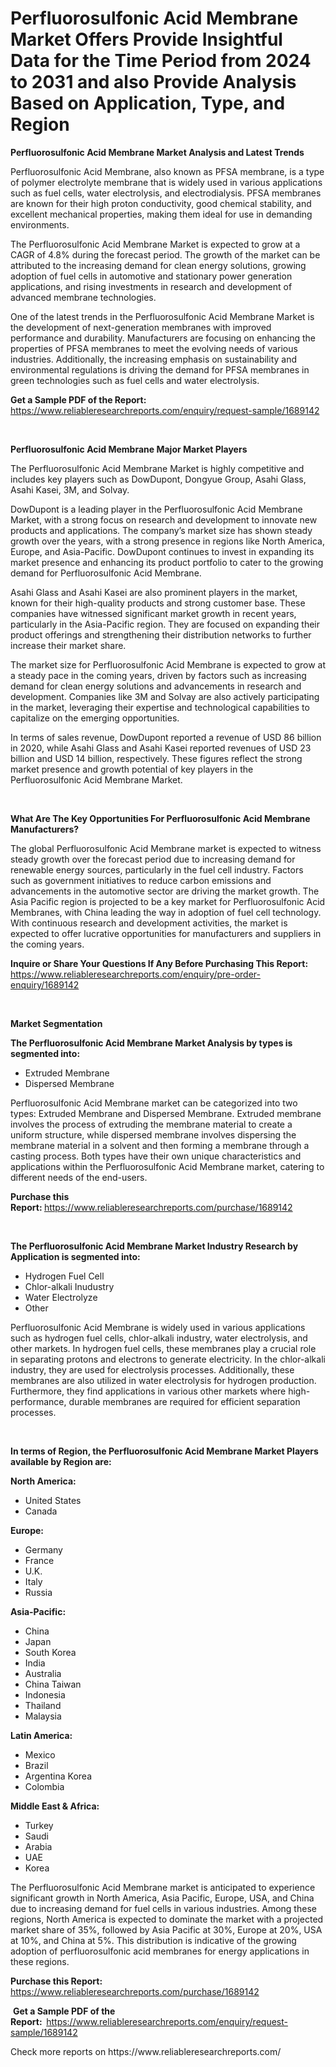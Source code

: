 <p><h1>Perfluorosulfonic Acid Membrane Market Offers Provide Insightful Data for the Time Period from 2024 to 2031 and also Provide Analysis Based on Application, Type, and Region</h1></p><p><strong>Perfluorosulfonic Acid Membrane Market Analysis and Latest Trends</strong></p>
<p><p>Perfluorosulfonic Acid Membrane, also known as PFSA membrane, is a type of polymer electrolyte membrane that is widely used in various applications such as fuel cells, water electrolysis, and electrodialysis. PFSA membranes are known for their high proton conductivity, good chemical stability, and excellent mechanical properties, making them ideal for use in demanding environments.</p><p>The Perfluorosulfonic Acid Membrane Market is expected to grow at a CAGR of 4.8% during the forecast period. The growth of the market can be attributed to the increasing demand for clean energy solutions, growing adoption of fuel cells in automotive and stationary power generation applications, and rising investments in research and development of advanced membrane technologies.</p><p>One of the latest trends in the Perfluorosulfonic Acid Membrane Market is the development of next-generation membranes with improved performance and durability. Manufacturers are focusing on enhancing the properties of PFSA membranes to meet the evolving needs of various industries. Additionally, the increasing emphasis on sustainability and environmental regulations is driving the demand for PFSA membranes in green technologies such as fuel cells and water electrolysis.</p></p>
<p><strong>Get a Sample PDF of the Report:&nbsp;</strong> <a href="https://www.reliableresearchreports.com/enquiry/request-sample/1689142">https://www.reliableresearchreports.com/enquiry/request-sample/1689142</a></p>
<p>&nbsp;</p>
<p><strong>Perfluorosulfonic Acid Membrane Major Market Players</strong></p>
<p><p>The Perfluorosulfonic Acid Membrane Market is highly competitive and includes key players such as DowDupont, Dongyue Group, Asahi Glass, Asahi Kasei, 3M, and Solvay.</p><p>DowDupont is a leading player in the Perfluorosulfonic Acid Membrane Market, with a strong focus on research and development to innovate new products and applications. The company’s market size has shown steady growth over the years, with a strong presence in regions like North America, Europe, and Asia-Pacific. DowDupont continues to invest in expanding its market presence and enhancing its product portfolio to cater to the growing demand for Perfluorosulfonic Acid Membrane.</p><p>Asahi Glass and Asahi Kasei are also prominent players in the market, known for their high-quality products and strong customer base. These companies have witnessed significant market growth in recent years, particularly in the Asia-Pacific region. They are focused on expanding their product offerings and strengthening their distribution networks to further increase their market share.</p><p>The market size for Perfluorosulfonic Acid Membrane is expected to grow at a steady pace in the coming years, driven by factors such as increasing demand for clean energy solutions and advancements in research and development. Companies like 3M and Solvay are also actively participating in the market, leveraging their expertise and technological capabilities to capitalize on the emerging opportunities.</p><p>In terms of sales revenue, DowDupont reported a revenue of USD 86 billion in 2020, while Asahi Glass and Asahi Kasei reported revenues of USD 23 billion and USD 14 billion, respectively. These figures reflect the strong market presence and growth potential of key players in the Perfluorosulfonic Acid Membrane Market.</p></p>
<p>&nbsp;</p>
<p><strong>What Are The Key Opportunities For Perfluorosulfonic Acid Membrane Manufacturers?</strong></p>
<p><p>The global Perfluorosulfonic Acid Membrane market is expected to witness steady growth over the forecast period due to increasing demand for renewable energy sources, particularly in the fuel cell industry. Factors such as government initiatives to reduce carbon emissions and advancements in the automotive sector are driving the market growth. The Asia Pacific region is projected to be a key market for Perfluorosulfonic Acid Membranes, with China leading the way in adoption of fuel cell technology. With continuous research and development activities, the market is expected to offer lucrative opportunities for manufacturers and suppliers in the coming years.</p></p>
<p><strong>Inquire or Share Your Questions If Any Before Purchasing This Report:</strong> <a href="https://www.reliableresearchreports.com/enquiry/pre-order-enquiry/1689142">https://www.reliableresearchreports.com/enquiry/pre-order-enquiry/1689142</a></p>
<p>&nbsp;</p>
<p><strong>Market Segmentation</strong></p>
<p><strong>The Perfluorosulfonic Acid Membrane Market Analysis by types is segmented into:</strong></p>
<p><ul><li>Extruded Membrane</li><li>Dispersed Membrane</li></ul></p>
<p><p>Perfluorosulfonic Acid Membrane market can be categorized into two types: Extruded Membrane and Dispersed Membrane. Extruded membrane involves the process of extruding the membrane material to create a uniform structure, while dispersed membrane involves dispersing the membrane material in a solvent and then forming a membrane through a casting process. Both types have their own unique characteristics and applications within the Perfluorosulfonic Acid Membrane market, catering to different needs of the end-users.</p></p>
<p><strong>Purchase this Report:&nbsp;</strong><a href="https://www.reliableresearchreports.com/purchase/1689142">https://www.reliableresearchreports.com/purchase/1689142</a></p>
<p>&nbsp;</p>
<p><strong>The Perfluorosulfonic Acid Membrane Market Industry Research by Application is segmented into:</strong></p>
<p><ul><li>Hydrogen Fuel Cell</li><li>Chlor-alkali Inudustry</li><li>Water Electrolyze</li><li>Other</li></ul></p>
<p><p>Perfluorosulfonic Acid Membrane is widely used in various applications such as hydrogen fuel cells, chlor-alkali industry, water electrolysis, and other markets. In hydrogen fuel cells, these membranes play a crucial role in separating protons and electrons to generate electricity. In the chlor-alkali industry, they are used for electrolysis processes. Additionally, these membranes are also utilized in water electrolysis for hydrogen production. Furthermore, they find applications in various other markets where high-performance, durable membranes are required for efficient separation processes.</p></p>
<p>&nbsp;</p>
<p><strong>In terms of Region, the Perfluorosulfonic Acid Membrane Market Players available by Region are:</strong></p>
<p>
    <p> <strong> North America: </strong>
        <ul>
            <li>United States</li>
            <li>Canada</li>
        </ul>
        </p> 
    <p> <strong> Europe: </strong>
        <ul>
            <li>Germany</li>
            <li>France</li>
            <li>U.K.</li>
            <li>Italy</li>
            <li>Russia</li>
        </ul>
        </p> 
    <p> <strong> Asia-Pacific: </strong>
        <ul>
            <li>China</li>
            <li>Japan</li>
            <li>South Korea</li>
            <li>India</li>
            <li>Australia</li>
            <li>China Taiwan</li>
            <li>Indonesia</li>
            <li>Thailand</li>
            <li>Malaysia</li>
        </ul>
        </p> 
    <p> <strong> Latin America: </strong>
        <ul>
            <li>Mexico</li>
            <li>Brazil</li>
            <li>Argentina Korea</li>
            <li>Colombia</li>
        </ul>
        </p> 
    <p> <strong> Middle East & Africa: </strong>
        <ul>
            <li>Turkey</li>
            <li>Saudi</li>
            <li>Arabia</li>
            <li>UAE</li>
            <li>Korea</li>
        </ul>
    </p>
    </p>
<p><p>The Perfluorosulfonic Acid Membrane market is anticipated to experience significant growth in North America, Asia Pacific, Europe, USA, and China due to increasing demand for fuel cells in various industries. Among these regions, North America is expected to dominate the market with a projected market share of 35%, followed by Asia Pacific at 30%, Europe at 20%, USA at 10%, and China at 5%. This distribution is indicative of the growing adoption of perfluorosulfonic acid membranes for energy applications in these regions.</p></p>
<p><strong>Purchase this Report: </strong><a href="https://www.reliableresearchreports.com/purchase/1689142">https://www.reliableresearchreports.com/purchase/1689142</a></p>
<p>&nbsp;<strong>Get a Sample PDF of the Report:&nbsp;&nbsp;</strong><a href="https://www.reliableresearchreports.com/enquiry/request-sample/1689142">https://www.reliableresearchreports.com/enquiry/request-sample/1689142</a></p>
<p><strong></strong></p>
<p>Check more reports on https://www.reliableresearchreports.com/</p>